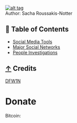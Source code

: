   [![alt tag](https://media.giphy.com/media/cOX066ptkLf7xIPDhx/giphy.gif)](https://Twitter.com/Sacha_Roussakis)                          
 Author: Sacha Roussakis-Notter    
## 📖 Table of Contents
- [Social Media Tools](#social-media-tools)
- [Major Social Networks](#-major-social-networks)
- [People Investigations](#-people-investigations)






## [↑](#contents) Credits
[DFW1N](https://github.com/DFW1N)
 # Donate
 Bitcoin:
